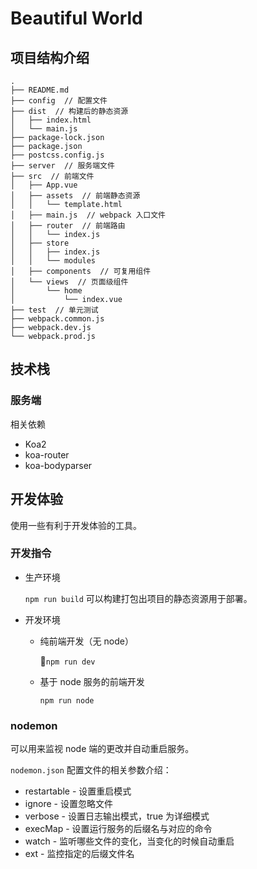 # Beautiful World

## 项目结构介绍

```
.
├── README.md
├── config  // 配置文件
├── dist  // 构建后的静态资源
│   ├── index.html
│   └── main.js
├── package-lock.json
├── package.json
├── postcss.config.js
├── server  // 服务端文件
├── src  // 前端文件
│   ├── App.vue
│   ├── assets  // 前端静态资源
│   │   └── template.html
│   ├── main.js  // webpack 入口文件
│   ├── router  // 前端路由
│   │   └── index.js
│   ├── store
│   │   ├── index.js
│   │   └── modules
│   ├── components  // 可复用组件
│   └── views  // 页面级组件
│       └── home
│           └── index.vue
├── test  // 单元测试
├── webpack.common.js
├── webpack.dev.js
└── webpack.prod.js
```

## 技术栈

### 服务端

相关依赖

* Koa2
* koa-router
* koa-bodyparser

## 开发体验

使用一些有利于开发体验的工具。

### 开发指令

* 生产环境

  `npm run build` 可以构建打包出项目的静态资源用于部署。

* 开发环境

  * 纯前端开发（无 node）

    `npm run dev`

  * 基于 node 服务的前端开发

    `npm run node`



### nodemon

可以用来监视 node 端的更改并自动重启服务。

`nodemon.json` 配置文件的相关参数介绍：

* restartable - 设置重启模式
* ignore - 设置忽略文件
* verbose - 设置日志输出模式，true 为详细模式
* execMap - 设置运行服务的后缀名与对应的命令
* watch - 监听哪些文件的变化，当变化的时候自动重启
* ext - 监控指定的后缀文件名
